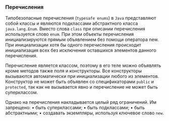 ### Перечисления
Типобезопасные перечисления (`typesafe enums`) в `Java` представляют собой классы и являются подклассами абстрактного класса `java.lang.Enum`. Вместо слова `class` при описании перечисления используется слово `enum`. При этом объекты перечисления инициализируются прямым объявлением без помощи оператора new. При инициализации хотя бы одного перечисления происходит инициализация всех без исключения оставшихся элементов данного перечисления.

Перечисление является классом, поэтому в его теле можно объявлять кроме методов также поля и конструкторы. Все конструкторы вызываются автоматически при инициализации любого из элементов. Конструктор не может быть объявлен со спецификаторами `public` и `protected`, так как не вызывается явно и перечисление не может быть суперклассом.

Однако на перечисления накладывается целый ряд ограничений. Им запрещено: 
• быть суперклассами; 
• быть подклассами; 
• быть абстрактными; 
• создавать экземпляры, используя ключевое слово `new`.
